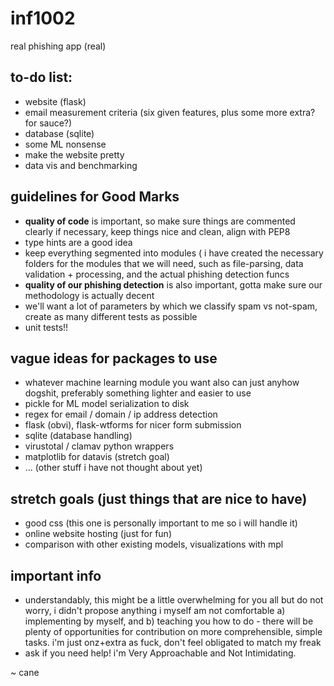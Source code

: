 # inf1002

real phishing app (real)

## to-do list:
- website (flask)
- email measurement criteria (six given features, plus some more extra? for sauce?)
- database (sqlite)
- some ML nonsense
- make the website pretty
- data vis and benchmarking

## guidelines for Good Marks
- **quality of code** is important, so make sure things are commented clearly if necessary, keep things nice and clean, align with PEP8 
- type hints are a good idea
- keep everything segmented into modules ( i have created the necessary folders for the modules that we will need, such as file-parsing, data validation + processing, and the actual phishing detection funcs
- **quality of our phishing detection** is also important, gotta make sure our methodology is actually decent
- we'll want a lot of parameters by which we classify spam vs not-spam, create as many different tests as possible
- unit tests!!

## vague ideas for packages to use
- whatever machine learning module you want also can just anyhow dogshit, preferably something lighter and easier to use
- pickle for ML model serialization to disk
- regex for email / domain / ip address detection
- flask (obvi), flask-wtforms for nicer form submission
- sqlite (database handling) 
- virustotal / clamav python wrappers
- matplotlib for datavis (stretch goal)
- ... (other stuff i have not thought about yet)

## stretch goals (just things that are nice to have)
- good css (this one is personally important to me so i will handle it)
- online website hosting (just for fun)
- comparison with other existing models, visualizations with mpl

## important info
- understandably, this might be a little overwhelming for you all but do not worry, i didn't propose anything i myself am not comfortable a) implementing by myself, and b) teaching you how to do - there will be plenty of opportunities for contribution on more comprehensible, simple tasks. i'm just onz+extra as fuck, don't feel obligated to match my freak
- ask if you need help! i'm Very Approachable and Not Intimidating.

~ cane
